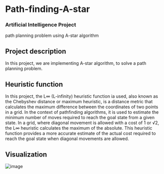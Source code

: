 # Path-finding-A-star
### Artificial Intelligence Project
path planning problem using A-star algorithm 

## Project description 
<p>In this project, we are implementing A-star algorithm, to solve a path planning problem. </p>

## Heuristic function
<p> In this project, the L∞ (L-infinity) heuristic function ia used, also known as the Chebyshev distance or maximum heuristic, is a distance metric that calculates the maximum difference between the coordinates of two points in a grid. In the context of pathfinding algorithms, it is used to estimate the minimum number of moves required to reach the goal state from a given state.
In a grid, where diagonal movement is allowed with a cost of 1 or √2, the L∞ heuristic calculates the maximum of the absolute.
This heuristic function provides a more accurate estimate of the actual cost required to reach the goal state when diagonal movements are allowed. </p>

## Visualization 

![image](https://github.com/Raghad-Aldakhil/Path-finding-A-star/assets/121506944/b8fd43a8-f78d-4fa8-a031-6ce8bf130d24)





